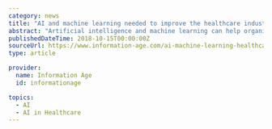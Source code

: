 ```yaml
---
category: news
title: "AI and machine learning needed to improve the healthcare industry"
abstract: "Artificial intelligence and machine learning can help organise the large amount of data stored within the healthcare industry. And, turn a hinderance into an opportunity Of all the industries set to be impacted by artificial intelligence and machine ..."
publishedDateTime: 2018-10-15T00:00:00Z
sourceUrl: https://www.information-age.com/ai-machine-learning-healthcare-industry-123475526/
type: article

provider:
  name: Information Age
  id: informationage

topics:
  - AI
  - AI in Healthcare
---
```

